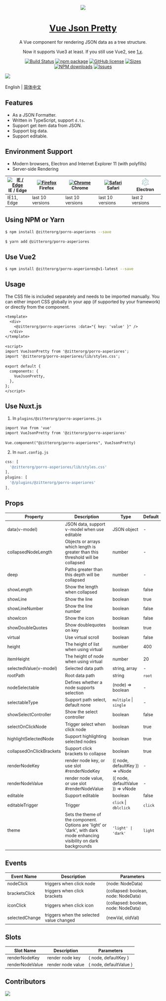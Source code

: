 <p align="center">
  <a href="https://github.com/zitterorg/porro-asperiores">
    <img width="200" src="./static/logo.svg">
  </a>
</p>

<h1 align="center">
  <a href="https://github.com/zitterorg/porro-asperiores" target="_blank">Vue Json Pretty</a>
</h1>

<div align="center">

<p>A Vue component for rendering JSON data as a tree structure.</p>
<p>Now it supports Vue3 at least. If you still use Vue2, see <a href="https://github.com/zitterorg/porro-asperiores/tree/1.x">1.x</a>.</p>

[![Build Status](https://travis-ci.org/leezng/@zitterorg/porro-asperiores.svg?branch=master)](https://travis-ci.org/leezng/@zitterorg/porro-asperiores)
[![npm package](https://img.shields.io/npm/v/@zitterorg/porro-asperiores.svg)](https://www.npmjs.org/package/@zitterorg/porro-asperiores)
[![GitHub license](https://img.shields.io/badge/license-MIT-blue.svg)](https://github.com/zitterorg/porro-asperiores/blob/master/LICENSE)
[![Sizes](https://img.shields.io/bundlephobia/min/@zitterorg/porro-asperiores)](https://bundlephobia.com/result?p=@zitterorg/porro-asperiores)
[![NPM downloads](http://img.shields.io/npm/dm/@zitterorg/porro-asperiores.svg?style=flat-square)](https://www.npmtrends.com/@zitterorg/porro-asperiores)
[![Issues](https://img.shields.io/github/issues-raw/leezng/@zitterorg/porro-asperiores)](https://github.com/zitterorg/porro-asperiores/issues)

</div>

[![](./static/screenshot.png)](https://github.com/zitterorg/porro-asperiores)

English | [简体中文](./README.zh_CN.md)

## Features

- As a JSON Formatter.
- Written in TypeScript, support `d.ts`.
- Support get item data from JSON.
- Support big data.
- Support editable.

## Environment Support

- Modern browsers, Electron and Internet Explorer 11 (with polyfills)
- Server-side Rendering

| [<img src="https://raw.githubusercontent.com/alrra/browser-logos/master/src/edge/edge_48x48.png" alt="IE / Edge" width="24px" height="24px" />](http://godban.github.io/browsers-support-badges/)</br>IE / Edge | [<img src="https://raw.githubusercontent.com/alrra/browser-logos/master/src/firefox/firefox_48x48.png" alt="Firefox" width="24px" height="24px" />](http://godban.github.io/browsers-support-badges/)</br>Firefox | [<img src="https://raw.githubusercontent.com/alrra/browser-logos/master/src/chrome/chrome_48x48.png" alt="Chrome" width="24px" height="24px" />](http://godban.github.io/browsers-support-badges/)</br>Chrome | [<img src="https://raw.githubusercontent.com/alrra/browser-logos/master/src/safari/safari_48x48.png" alt="Safari" width="24px" height="24px" />](http://godban.github.io/browsers-support-badges/)</br>Safari | [<img src="https://raw.githubusercontent.com/alrra/browser-logos/master/src/electron/electron_48x48.png" alt="Electron" width="24px" height="24px" />](http://godban.github.io/browsers-support-badges/)</br>Electron |
| --------------------------------------------------------------------------------------------------------------------------------------------------------------------------------------------------------------- | ----------------------------------------------------------------------------------------------------------------------------------------------------------------------------------------------------------------- | ------------------------------------------------------------------------------------------------------------------------------------------------------------------------------------------------------------- | ------------------------------------------------------------------------------------------------------------------------------------------------------------------------------------------------------------- | --------------------------------------------------------------------------------------------------------------------------------------------------------------------------------------------------------------------- |
| IE11, Edge                                                                                                                                                                                                      | last 10 versions                                                                                                                                                                                                  | last 10 versions                                                                                                                                                                                              | last 10 versions                                                                                                                                                                                              | last 2 versions                                                                                                                                                                                                       |

## Using NPM or Yarn

```bash
$ npm install @zitterorg/porro-asperiores --save
```

```bash
$ yarn add @zitterorg/porro-asperiores
```

## Use Vue2

```bash
$ npm install @zitterorg/porro-asperiores@v1-latest --save
```

## Usage

The CSS file is included separately and needs to be imported manually. You can either import CSS globally in your app (if supported by your framework) or directly from the component.

```vue
<template>
  <div>
    <@zitterorg/porro-asperiores :data="{ key: 'value' }" />
  </div>
</template>

<script>
import VueJsonPretty from '@zitterorg/porro-asperiores';
import '@zitterorg/porro-asperiores/lib/styles.css';

export default {
  components: {
    VueJsonPretty,
  },
};
</script>
```

## Use Nuxt.js

1. In `plugins/@zitterorg/porro-asperiores.js`

```
import Vue from 'vue'
import VueJsonPretty from '@zitterorg/porro-asperiores'

Vue.component("@zitterorg/porro-asperiores", VueJsonPretty)
```

2. In `nuxt.config.js`

```js
css: [
  '@zitterorg/porro-asperiores/lib/styles.css'
],
plugins: [
  '@/plugins/@zitterorg/porro-asperiores'
],
```

## Props

| Property                 | Description                                                                                                             | Type                              | Default |
| ------------------------ | ----------------------------------------------------------------------------------------------------------------------- | --------------------------------- | ------- |
| data(v-model)            | JSON data, support v-model when use editable                                                                            | JSON object                       | -       |
| collapsedNodeLength      | Objects or arrays which length is greater than this threshold will be collapsed                                         | number                            | -       |
| deep                     | Paths greater than this depth will be collapsed                                                                         | number                            | -       |
| showLength               | Show the length when collapsed                                                                                          | boolean                           | false   |
| showLine                 | Show the line                                                                                                           | boolean                           | true    |
| showLineNumber           | Show the line number                                                                                                    | boolean                           | false   |
| showIcon                 | Show the icon                                                                                                           | boolean                           | false   |
| showDoubleQuotes         | Show doublequotes on key                                                                                                | boolean                           | true    |
| virtual                  | Use virtual scroll                                                                                                      | boolean                           | false   |
| height                   | The height of list when using virtual                                                                                   | number                            | 400     |
| itemHeight               | The height of node when using virtual                                                                                   | number                            | 20      |
| selectedValue(v-model)   | Selected data path                                                                                                      | string, array                     | -       |
| rootPath                 | Root data path                                                                                                          | string                            | `root`  |
| nodeSelectable           | Defines whether a node supports selection                                                                               | (node) => boolean                 | -       |
| selectableType           | Support path select, default none                                                                                       | `multiple` \| `single`            | -       |
| showSelectController     | Show the select controller                                                                                              | boolean                           | false   |
| selectOnClickNode        | Trigger select when click node                                                                                          | boolean                           | true    |
| highlightSelectedNode    | Support highlighting selected nodes                                                                                     | boolean                           | true    |
| collapsedOnClickBrackets | Support click brackets to collapse                                                                                      | boolean                           | true    |
| renderNodeKey            | render node key, or use slot #renderNodeKey                                                                             | ({ node, defaultKey }) => vNode   | -       |
| renderNodeValue          | render node value, or use slot #renderNodeValue                                                                         | ({ node, defaultValue }) => vNode | -       |
| editable                 | Support editable                                                                                                        | boolean                           | false   |
| editableTrigger          | Trigger                                                                                                                 | `click` \| `dblclick`             | `click` |
| theme                    | Sets the theme of the component. Options are 'light' or 'dark', with dark mode enhancing visibility on dark backgrounds | `'light' \| 'dark'`               | `light` |

## Events

| Event Name     | Description                              | Parameters                           |
| -------------- | ---------------------------------------- | ------------------------------------ |
| nodeClick      | triggers when click node                 | (node: NodeData)                     |
| bracketsClick  | triggers when click brackets             | (collapsed: boolean, node: NodeData) |
| iconClick      | triggers when click icon                 | (collapsed: boolean, node: NodeData) |
| selectedChange | triggers when the selected value changed | (newVal, oldVal)                     |

## Slots

| Slot Name       | Description       | Parameters             |
| --------------- | ----------------- | ---------------------- |
| renderNodeKey   | render node key   | { node, defaultKey }   |
| renderNodeValue | render node value | { node, defaultValue } |

## Contributors

<a href="https://github.com/zitterorg/porro-asperiores/graphs/contributors">
  <img src="https://contrib.rocks/image?repo=leezng/@zitterorg/porro-asperiores" />
</a>
